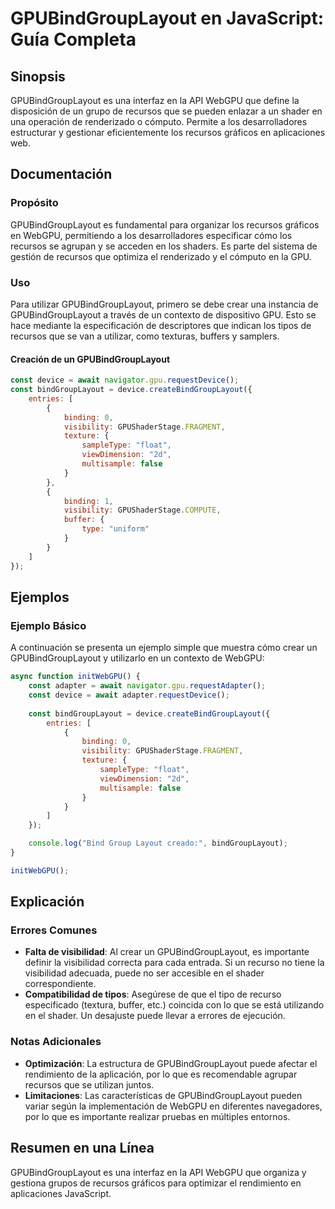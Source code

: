 <!--
Meta Description: # GPUBindGroupLayout en JavaScript: Guía Completa ## Sinopsis GPUBindGroupLayout es una interfaz en la API WebGPU que define la disposición de un grup...
Meta Keywords: que, gpubindgrouplayout, recursos, los, una
-->

# GPUBindGroupLayout en JavaScript: Guía Completa

## Sinopsis
GPUBindGroupLayout es una interfaz en la API WebGPU que define la disposición de un grupo de recursos que se pueden enlazar a un shader en una operación de renderizado o cómputo. Permite a los desarrolladores estructurar y gestionar eficientemente los recursos gráficos en aplicaciones web.

## Documentación
### Propósito
GPUBindGroupLayout es fundamental para organizar los recursos gráficos en WebGPU, permitiendo a los desarrolladores especificar cómo los recursos se agrupan y se acceden en los shaders. Es parte del sistema de gestión de recursos que optimiza el renderizado y el cómputo en la GPU.

### Uso
Para utilizar GPUBindGroupLayout, primero se debe crear una instancia de GPUBindGroupLayout a través de un contexto de dispositivo GPU. Esto se hace mediante la especificación de descriptores que indican los tipos de recursos que se van a utilizar, como texturas, buffers y samplers.

#### Creación de un GPUBindGroupLayout
```javascript
const device = await navigator.gpu.requestDevice();
const bindGroupLayout = device.createBindGroupLayout({
    entries: [
        {
            binding: 0,
            visibility: GPUShaderStage.FRAGMENT,
            texture: {
                sampleType: "float",
                viewDimension: "2d",
                multisample: false
            }
        },
        {
            binding: 1,
            visibility: GPUShaderStage.COMPUTE,
            buffer: {
                type: "uniform"
            }
        }
    ]
});
```

## Ejemplos
### Ejemplo Básico
A continuación se presenta un ejemplo simple que muestra cómo crear un GPUBindGroupLayout y utilizarlo en un contexto de WebGPU:

```javascript
async function initWebGPU() {
    const adapter = await navigator.gpu.requestAdapter();
    const device = await adapter.requestDevice();
    
    const bindGroupLayout = device.createBindGroupLayout({
        entries: [
            {
                binding: 0,
                visibility: GPUShaderStage.FRAGMENT,
                texture: {
                    sampleType: "float",
                    viewDimension: "2d",
                    multisample: false
                }
            }
        ]
    });

    console.log("Bind Group Layout creado:", bindGroupLayout);
}

initWebGPU();
```

## Explicación
### Errores Comunes
- **Falta de visibilidad**: Al crear un GPUBindGroupLayout, es importante definir la visibilidad correcta para cada entrada. Si un recurso no tiene la visibilidad adecuada, puede no ser accesible en el shader correspondiente.
- **Compatibilidad de tipos**: Asegúrese de que el tipo de recurso especificado (textura, buffer, etc.) coincida con lo que se está utilizando en el shader. Un desajuste puede llevar a errores de ejecución.

### Notas Adicionales
- **Optimización**: La estructura de GPUBindGroupLayout puede afectar el rendimiento de la aplicación, por lo que es recomendable agrupar recursos que se utilizan juntos.
- **Limitaciones**: Las características de GPUBindGroupLayout pueden variar según la implementación de WebGPU en diferentes navegadores, por lo que es importante realizar pruebas en múltiples entornos.

## Resumen en una Línea
GPUBindGroupLayout es una interfaz en la API WebGPU que organiza y gestiona grupos de recursos gráficos para optimizar el rendimiento en aplicaciones JavaScript.